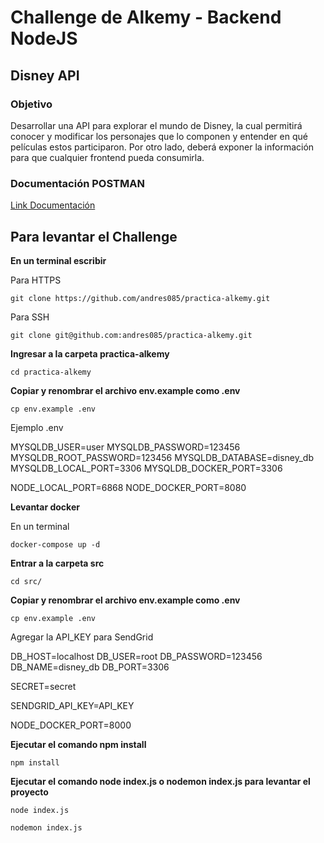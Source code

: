 # Challenge de Alkemy -  Backend NodeJS

## Disney API

### Objetivo

Desarrollar una API para explorar el mundo de Disney, la cual permitirá conocer y modificar los
personajes que lo componen y entender en qué películas estos participaron. Por otro lado, deberá
exponer la información para que cualquier frontend pueda consumirla.

### Documentación POSTMAN

[Link Documentación](https://documenter.getpostman.com/view/11899197/UVeAwUyM)

## Para levantar el Challenge

**En un terminal escribir**

Para HTTPS

`git clone https://github.com/andres085/practica-alkemy.git`

Para SSH

`git clone git@github.com:andres085/practica-alkemy.git`

**Ingresar a la carpeta practica-alkemy**

`cd practica-alkemy`

**Copiar y renombrar el archivo env.example como .env**

`cp env.example .env`

Ejemplo .env

MYSQLDB_USER=user
MYSQLDB_PASSWORD=123456
MYSQLDB_ROOT_PASSWORD=123456
MYSQLDB_DATABASE=disney_db
MYSQLDB_LOCAL_PORT=3306
MYSQLDB_DOCKER_PORT=3306

NODE_LOCAL_PORT=6868
NODE_DOCKER_PORT=8080

**Levantar docker**

En un terminal

`docker-compose up -d`

**Entrar a la carpeta src**

`cd src/`

**Copiar y renombrar el archivo env.example como .env**

`cp env.example .env`

Agregar la API_KEY para SendGrid

DB_HOST=localhost
DB_USER=root
DB_PASSWORD=123456
DB_NAME=disney_db
DB_PORT=3306

SECRET=secret

SENDGRID_API_KEY=API_KEY

NODE_DOCKER_PORT=8000 

**Ejecutar el comando npm install**

`npm install`

**Ejecutar el comando node index.js o nodemon index.js para levantar el proyecto**

`node index.js`

`nodemon index.js`




